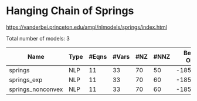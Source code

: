 # Hanging Chain of Springs

https://vanderbei.princeton.edu/ampl/nlmodels/springs/index.html

Total number of models:   3

| Name              | Type | #Eqns | #Vars | #NZ | #NNZ | Bestknown Objective |
|-------------------|------|-------|-------|-----|------|---------------------|
| springs           | NLP  | 11    | 33    | 70  | 50   | -185.44606185       |
| springs_exp       | NLP  | 11    | 33    | 70  | 60   | -185.44606185       |
| springs_nonconvex | NLP  | 11    | 33    | 70  | 60   | -185.44606185       |